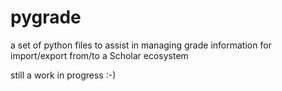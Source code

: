 pygrade
=======

a set of python files to assist in managing grade information for import/export from/to a Scholar ecosystem

still a work in progress :-)
